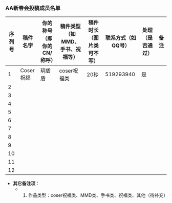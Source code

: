 ### AA新春会投稿成员名单

| 序列号 | 稿件名字 | 你的称号（即你的CN/称呼） | 稿件类型（如MMD、手书、祝福等） | 稿件时长（图片类可不写） | 联系方式（如QQ号） | 处理（是否通过） | 备注 |
| --- | --- | --- | --- | --- | --- | --- | --- |
| 1 | Coser祝福 | 玥盾盾 | coser祝福类 | 20秒 | 519293940 | 是 | |
| 2 |           |       |             |      |           |   | |
| 3 |           |       |             |      |           |   | |
| 4 |           |       |             |      |           |   | |
| 5 |           |       |             |      |           |   | |
| 6 |           |       |             |      |           |   | |
| 7 |           |       |             |      |           |   | |
| 8 |           |       |             |      |           |   | |
| 9 |           |       |             |      |           |   | |
| 10 |           |       |             |      |           |   | |
| 11 |           |       |             |      |           |   | |
| 12 |           |       |             |      |           |   | |

- **其它备注项**：
  - 1. 作品类型：coser祝福类、MMD类、手书类、祝福类、其他（待补充）
